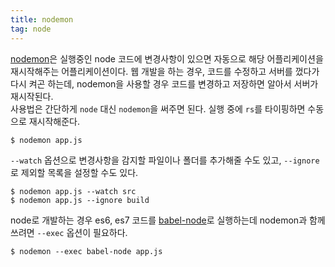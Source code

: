 ```yaml
---
title: nodemon
tag: node
---
```

[nodemon](http://nodemon.io)은 실행중인 node 코드에 변경사항이 있으면 자동으로 해당 어플리케이션을 재시작해주는 어플리케이션이다. 웹 개발을 하는 경우, 코드를 수정하고 서버를 껐다가 다시 켜곤 하는데, nodemon을 사용할 경우 코드를 변경하고 저장하면 알아서 서버가 재시작된다.  
사용법은 간단하게 `node` 대신 `nodemon`을 써주면 된다. 실행 중에 `rs`를 타이핑하면 수동으로 재시작해준다.

```
$ nodemon app.js
```

`--watch` 옵션으로 변경사항을 감지할 파일이나 폴더를 추가해줄 수도 있고, `--ignore`로 제외할 목록을 설정할 수도 있다.

```
$ nodemon app.js --watch src
$ nodemon app.js --ignore build
```

node로 개발하는 경우 es6, es7 코드를 [babel-node](https://babeljs.io/docs/usage/cli)로 실행하는데 nodemon과 함께 쓰려면 `--exec` 옵션이 필요하다.

```
$ nodemon --exec babel-node app.js
```

